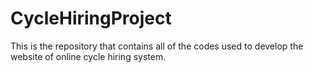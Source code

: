 # CycleHiringProject
This is the repository that contains all of the codes used to develop the website of online cycle hiring system.
